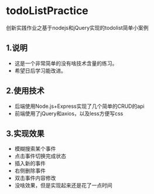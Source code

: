 # todoListPractice

创新实践作业之基于nodejs和jQuery实现的todolist简单小案例

## 1.说明

- 这是一个非常简单的没有啥技术含量的练习。
- 希望日后学习能改进。

## 2.使用技术

- 后端使用Node.js+Express实现了几个简单的CRUD的api
- 前端使用了jQuery和axios，以及less方便写css

## 3.实现效果

- 模糊搜索某个事件
- 点击事件切换完成状态
- 插入新的事件
- 右侧删除事件
- 双击事件内容修改
- 没啥效果，但是实现起来还是花了一点时间
